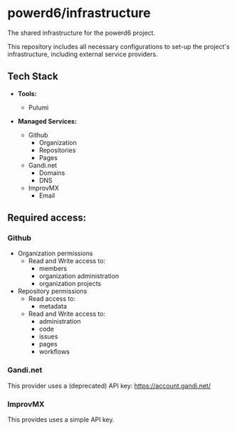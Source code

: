 # powerd6/infrastructure

The shared infrastructure for the powerd6 project.

This repository includes all necessary configurations to set-up the project's infrastructure, including external service providers.

## Tech Stack

- **Tools:**

  - Pulumi

- **Managed Services:**
  - Github
    - Organization
    - Repositories
    - Pages
  - Gandi.net
    - Domains
    - DNS
  - ImprovMX
    - Email

## Required access:

### Github

- Organization permissions
  - Read and Write access to:
    - members
    - organization administration
    - organization projects
- Repository permissions
  - Read access to:
    - metadata
  - Read and Write access to:
    - administration
    - code
    - issues
    - pages
    - workflows

### Gandi.net

This provider uses a (deprecated) API key: https://account.gandi.net/

### ImprovMX

This provides uses a simple API key.
